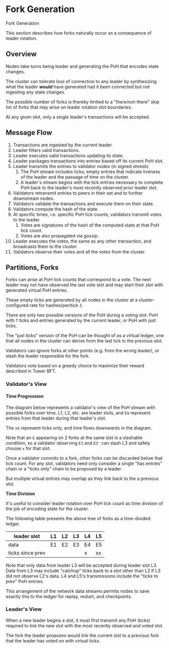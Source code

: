 # Fork Generation

Fork Generation

This section describes how forks naturally occur as a consequence of leader rotation.

## Overview <a href="#overview" id="overview"></a>

Nodes take turns being leader and generating the PoH that encodes state changes.&#x20;

The cluster can tolerate loss of connection to any leader by synthesizing what the leader _**would**_ have generated had it been connected but not ingesting any state changes.&#x20;

The possible number of forks is thereby limited to a "there/not-there" skip list of forks that may arise on leader rotation slot boundaries.&#x20;

At any given slot, only a single leader's transactions will be accepted.

## Message Flow <a href="#message-flow" id="message-flow"></a>

1. Transactions are ingested by the current leader.
2. Leader filters valid transactions.
3. Leader executes valid transactions updating its state.
4. Leader packages transactions into entries based off its current PoH slot.
5. Leader transmits the entries to validator nodes (in signed shreds)
   1. The PoH stream includes ticks; empty entries that indicate liveness of the leader and the passage of time on the cluster.
   2. A leader's stream begins with the tick entries necessary to complete PoH back to the leader's most recently observed prior leader slot.
6. Validators retransmit entries to peers in their set and to further downstream nodes.
7. Validators validate the transactions and execute them on their state.
8. Validators compute the hash of the state.
9. At specific times, i.e. specific PoH tick counts, validators transmit votes to the leader.
   1. Votes are signatures of the hash of the computed state at that PoH tick count.
   2. Votes are also propagated via gossip.
10. Leader executes the votes, the same as any other transaction, and broadcasts them to the cluster.
11. Validators observe their votes and all the votes from the cluster.

## Partitions, Forks <a href="#partitions-forks" id="partitions-forks"></a>

Forks can arise at PoH tick counts that correspond to a vote. The next leader may not have observed the last vote slot and may start their slot with generated virtual PoH entries.&#x20;

These empty ticks are generated by all nodes in the cluster at a cluster-configured rate for hashes/per/tick `Z`.

There are only two possible versions of the PoH during a voting slot: PoH with `T` ticks and entries generated by the current leader, or PoH with just ticks.&#x20;

The "just ticks" version of the PoH can be thought of as a virtual ledger, one that all nodes in the cluster can derive from the last tick in the previous slot.

Validators can ignore forks at other points (e.g. from the wrong leader), or slash the leader responsible for the fork.

Validators vote based on a greedy choice to maximize their reward described in Tower BFT.

### Validator's View <a href="#validators-view" id="validators-view"></a>

#### **Time Progression**

The diagram below represents a validator's view of the PoH stream with possible forks over time. L1, L2, etc. are leader slots, and `E`s represent entries from that leader during that leader's slot.&#x20;

The `x`s represent ticks only, and time flows downwards in the diagram.

Note that an `E` appearing on 2 forks at the same slot is a slashable condition, so a validator observing `E3` and `E3'` can slash L3 and safely choose `x` for that slot.&#x20;

Once a validator commits to a fork, other forks can be discarded below that tick count. For any slot, validators need only consider a single "has entries" chain or a "ticks only" chain to be proposed by a leader.&#x20;

But multiple virtual entries may overlap as they link back to the a previous slot.

**Time Division**

It's useful to consider leader rotation over PoH tick count as time division of the job of encoding state for the cluster.&#x20;

The following table presents the above tree of forks as a time-divided ledger.

| leader slot      | L1 | L2 | L3 | L4 | L5 |
| ---------------- | -- | -- | -- | -- | -- |
| data             | E1 | E2 | E3 | E4 | E5 |
| ticks since prev |    |    |    | x  | xx |

Note that only data from leader L3 will be accepted during leader slot L3. Data from L3 may include "catchup" ticks back to a slot other than L2 if L3 did not observe L2's data. L4 and L5's transmissions include the "ticks to prev" PoH entries.

This arrangement of the network data streams permits nodes to save exactly this to the ledger for replay, restart, and checkpoints.

### Leader's View <a href="#leaders-view" id="leaders-view"></a>

When a new leader begins a slot, it must first transmit any PoH (ticks) required to link the new slot with the most recently observed and voted slot.&#x20;

The fork the leader proposes would link the current slot to a previous fork that the leader has voted on with virtual ticks.
